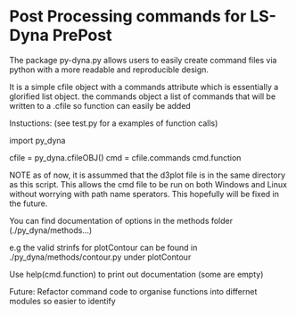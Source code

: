 # Post Processing commands for LS-Dyna PrePost

The package py-dyna.py allows users to easily create command files via python with a more readable and reproducible design.

It is a simple cfile object with a commands attribute which is essentially a glorified list object. the commands object
a list of commands that will be written to a .cfile so function can easily be added

Instuctions: (see test.py for a examples of function calls)

import py_dyna

cfile = py_dyna.cfileOBJ()
cmd = cfile.commands
 cmd.function

NOTE as of now, it is assummed that the d3plot file is in the same directory as this script. This allows the cmd file to be
run on both Windows and Linux without worrying with path name sperators. This hopefully will be fixed in the future.


You can find documentation of options in the methods folder (./py_dyna/methods...)

e.g the valid strinfs for plotContour can be found in ./py_dyna/methods/contour.py under plotContour

Use help(cmd.function) to print out documentation (some are empty)

Future:
Refactor command code to organise functions into differnet modules so easier to identify
